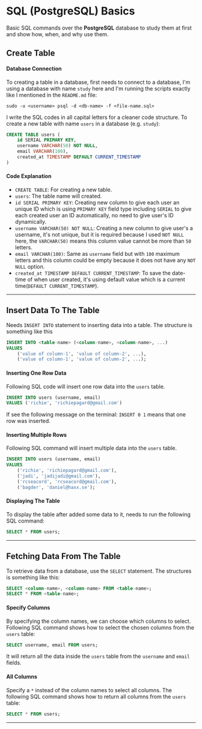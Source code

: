 # SQL (PostgreSQL) Basics
Basic SQL commands over the **PostgreSQL** database to study them at first and show how, when, and why use them.

## Create Table

#### Database Connection
To creating a table in a database, first needs to connect to a database, I'm using a database with name `study` here and I'm running the scripts exactly like I mentioned in the `README.md` file:

```
sudo -u <username> psql -d <db-name> -f <file-name.sql>
```

I write the SQL codes in all capital letters for a cleaner code structure.
To create a new table with name `users` in a database (e.g. `study`):
```sql
CREATE TABLE users (
    id SERIAL PRIMARY KEY,
    username VARCHAR(50) NOT NULL,
    email VARCHAR(100),
    created_at TIMESTAMP DEFAULT CURRENT_TIMESTAMP
)
```

#### Code Explanation
- `CREATE TABLE`: For creating a new table.
- `users`:  The table name will created.
- `id SERIAL PRIMARY KEY`: Creating new column to give each user an unique ID which is using `PRIMARY KEY` field type including `SERIAL` to give each created user an ID automatically, no need to give user's ID dynamically.
- `username VARCHAR(50) NOT NULL`: Creating a new column to give user's a username, it's not unique, but it is required because I used `NOT NULL` here, the `VARCHAR(50)` means this column value cannot be more than `50` letters.
- `email VARCHAR(100)`: Same as `username` field but with `100` maximum letters and this column could be empty because it does not have any `NOT NULL` option.
- `created_at TIMESTAMP DEFAULT CURRENT_TIMESTAMP`: To save the date-time of when user created, it's using default value which is a current time(`DEFAULT CURRENT_TIMESTAMP`).

---

## Insert Data To The Table

Needs `INSERT INTO`  statement to inserting data into a table.
The structure is something like this
```sql
INSERT INTO <table-name> (<column-name>, <column-name>, ...)
VALUES
	('value of column-1', 'value of column-2', ...),
	('value of column-1', 'value of column-2', ...);
```

#### Inserting One Row Data
Following SQL code will insert one row data into the `users` table.
```sql
INSERT INTO users (username, email)
VALUES ('richie', 'richiepagard@gmail.com')
```
If see the following message on the terminal:
`INSERT 0 1`  means that one row was inserted.

#### Inserting Multiple Rows
Following SQL command will insert multiple data into the `users` table.
```sql
INSERT INTO users (username, email)
VALUES
	('richie', 'richiepagard@gmail.com'),
	('jadi', 'jadijadi@gmail.com'),
	('rcseacord', 'rcseacord@gmail.com'),
	('bagder', 'daniel@haxx.se');
```

#### Displaying The Table
To display the table after added some data to it, needs to run the following SQL command:
```sql
SELECT * FROM users;
```

---

## Fetching Data From The Table
To retrieve data from a database, use the `SELECT` statement.
The structures is something like this:
```sql
SELECT <column-name>, <column-name> FROM <table-name>;
SELECT * FROM <table-name>;
```

#### Specify Columns
By specifying the column names, we can choose which columns to select.
Following SQL command shows how to select the chosen columns from the `users` table:
```sql
SELECT username, email FROM users;
```
It will return all the data inside the `users` table from the `username` and `email` fields.

#### All Columns
Specify a `*` instead of the column names to select all columns.
The following SQL command shows how to return all columns from the `users` table:
```sql
SELECT * FROM users;
```

---
